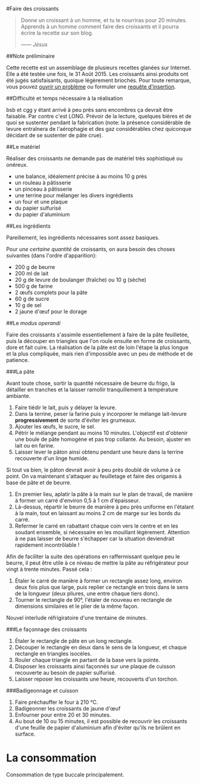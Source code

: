 #Faire des croissants

> Donne un croissant à un homme, et tu le nourriras pour 20 minutes. Apprends à
un homme comment faire des croissants et il pourra écrire la recette sur son
blog.
>
> &mdash;&mdash; <cite>Jésus</cite>

##Note préliminaire

Cette recette est un assemblage de plusieurs recettes glanées sur Internet. Elle
a été testée une fois, le 31 Août 2015. Les croissants ainsi produits ont été jugés
satisfaisants, quoique légèrement briochés. Pour toute remarque, vous pouvez
[ouvrir un problème](https://github.com/feston/le_croissant/issues) ou formuler
une [requête d'insertion](https://github.com/feston/le_croissant/pulls).

##Difficulté et temps nécessaire à la réalisation

bsb et cgg y étant arrivé à peu près sans encombres ça devrait être faisable.
Par contre c'est LONG. Prévoir de la lecture, quelques bières et de quoi se
sustenter pendant la fabrication (note: la présence considérable de levure
entraînera de l'aérophagie et des gaz considérables chez quiconque décidant de
se sustenter de pâte crue).

##Le matériel

Réaliser des croissants ne demande pas de matériel très sophistiqué ou onéreux.

- une balance, idéalement précise à au moins 10 g près
- un rouleau à pâtisserie
- un pinceau à pâtisserie
- une terrine pour mélanger les divers ingrédients
- un four et une plaque
- du papier sulfurisé
- du papier d'aluminium

##Les ingrédients

Pareillement, les ingrédients nécessaires sont assez basiques.

Pour _une certaine quantité_ de croissants, on aura besoin des choses suivantes
(dans l'ordre d'apparition):

- 200 g de beurre
- 200 ml de lait
- 20 g de levure de boulanger (fraîche) ou 10 g (sèche)
- 500 g de farine
- 2 œufs complets pour la pâte
- 60 g de sucre
- 10 g de sel
- 2 jaune d'œuf pour le dorage

##Le *modus operandi*

Faire des croissants s'assimile essentiellement à faire de la pâte feuilletée,
puis la découper en triangles que l'on roule ensuite en forme de croissants,
dore et fait cuire. La réalisation de la pâte est de loin l'étape la plus longue
et la plus compliquée, mais rien d'impossible avec un peu de méthode et
de patience.

###La pâte

Avant toute chose, sortir la quantité nécessaire de beurre du frigo, la
détailler en tranches et la laisser ramollir tranquillement à température
ambiante.

1. Faire tiédir le lait, puis y délayer la levure.
2. Dans la terrine, peser la farine puis y incorporer le mélange lait-levure
**progressivement** de sorte d'éviter les grumeaux.
3. Ajouter les œufs, le sucre, le sel.
4. Pétrir le mélange pendant au moins 10 minutes. L'objectif est d'obtenir une
boule de pâte homogène et pas trop collante. Au besoin, ajuster en lait ou en
farine.
5. Laisser lever le pâton ainsi obtenu pendant une heure dans la terrine
recouverte d'un linge humide.

Si tout va bien, le pâton devrait avoir à peu près doublé de volume à ce point.
On va maintenant s'attaquer au feuilletage et faire des origamis à base de pâte
et de beurre.

1. En premier lieu, aplatir la pâte à la main sur le plan de travail, de manière
à former un carré d'environ 0,5 à 1 cm d'épaisseur.
2. Là-dessus, répartir le beurre de manière à peu près uniforme en l'étalant à
la main, tout en laissant au moins 2 cm de marge sur les bords du carré.
3. Refermer le carré en rabattant chaque coin vers le centre et en les soudant
ensemble, si nécessaire en les mouillant légèrement. Attention à ne pas laisser
de beurre s'échapper car la situation deviendrait rapidement incontrôlable !

Afin de faciliter la suite des opérations en raffermissant quelque peu le
beurre, il peut être utile à ce niveau de mettre la pâte au réfrigérateur pour
vingt à trente minutes. Passé cela :

1. Étaler le carré de manière à former un rectangle assez long, environ deux
fois plus que large, puis replier ce rectangle en trois dans le sens de la
longueur (deux pliures, une entre chaque tiers donc).
2. Tourner le rectangle de 90°, l'étaler de nouveau en rectangle de dimensions
similaires et le plier de la même façon.

Nouvel interlude réfrigiratoire d'une trentaine de minutes.

###Le façonnage des croissants

1. Étaler le rectangle de pâte en un long rectangle.
2. Découper le rectangle en deux dans le sens de la longueur, et chaque
rectangle en triangles isocèles.
3. Rouler chaque triangle en partant de la base vers la pointe.
4. Disposer les croissants ainsi façonnés sur une plaque de cuisson recouverte
au besoin de papier sulfurisé.
5. Laisser reposer les croissants une heure, recouverts d'un torchon.

###Badigeonnage et cuisson

1. Faire préchauffer le four à 210 °C.
2. Badigeonner les croissants de jaune d'œuf
3. Enfourner pour entre 20 et 30 minutes.
4. Au bout de 10 ou 15 minutes, il est possible de recouvrir les croissants
d'une feuille de papier d'aluminium afin d'éviter qu'ils ne brûlent en surface.

# La consommation

Consommation de type buccale principalement.
